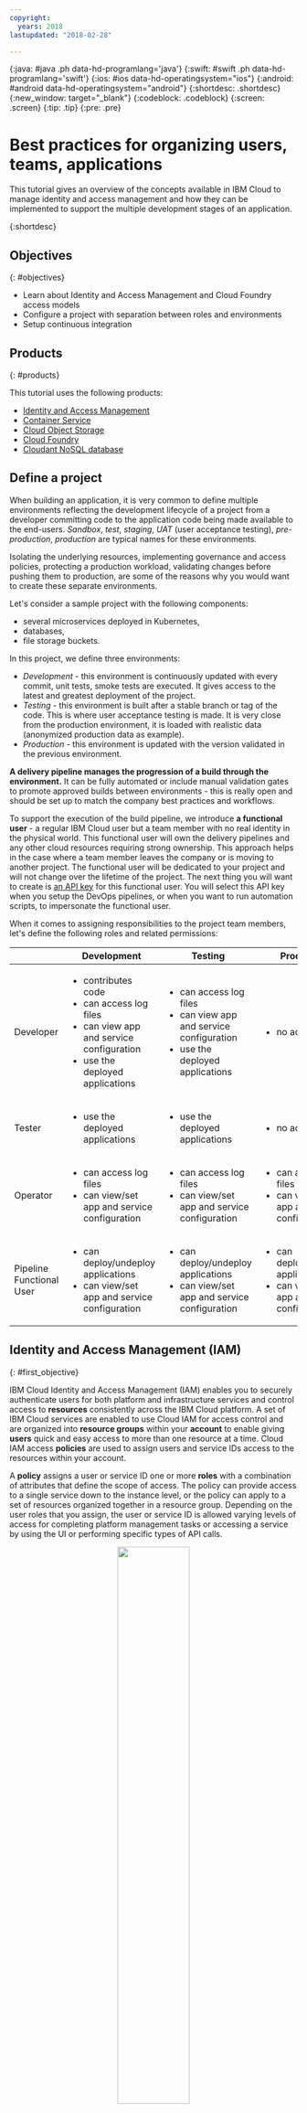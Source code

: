 ```yaml
---
copyright:
  years: 2018
lastupdated: "2018-02-28"

---
```


{:java: #java .ph data-hd-programlang='java'}
{:swift: #swift .ph data-hd-programlang='swift'}
{:ios: #ios data-hd-operatingsystem="ios"}
{:android: #android data-hd-operatingsystem="android"}
{:shortdesc: .shortdesc}
{:new_window: target="_blank"}
{:codeblock: .codeblock}
{:screen: .screen}
{:tip: .tip}
{:pre: .pre}

# Best practices for organizing users, teams, applications

This tutorial gives an overview of the concepts available in IBM Cloud to manage identity and access management and how they can be implemented to support the multiple development stages of an application.

{:shortdesc}

## Objectives
{: #objectives}

* Learn about Identity and Access Management and Cloud Foundry access models
* Configure a project with separation between roles and environments
* Setup continuous integration

## Products
{: #products}

This tutorial uses the following products:
* [Identity and Access Management](https://console.bluemix.net/docs/iam/index.html)
* [Container Service](https://console.bluemix.net/containers-kubernetes/catalog/cluster)
* [Cloud Object Storage](https://console.bluemix.net/catalog/infrastructure/cloud-object-storage)
* [Cloud Foundry](https://console.bluemix.net/catalog/?category=cf-apps&search=foundry)
* [Cloudant NoSQL database](https://console.bluemix.net/catalog/services/cloudant-nosql-db)

<!-- ## Before you begin
{: #prereqs}

* [IBM Cloud Developer Tools](https://github.com/IBM-Cloud/ibm-cloud-developer-tools) - Script to install docker, kubectl, helm, bx cli and required plug-ins -->

## Define a project

When building an application, it is very common to define multiple environments reflecting the development lifecycle of a project from a developer committing code to the application code being made available to the end-users. *Sandbox*, *test*, *staging*, *UAT* (user acceptance testing), *pre-production*, *production* are typical names for these environments.

Isolating the underlying resources, implementing governance and access policies, protecting a production workload, validating changes before pushing them to production, are some of the reasons why you would want to create these separate environments.

Let's consider a sample project with the following components:
* several microservices deployed in Kubernetes,
* databases,
* file storage buckets.

In this project, we define three environments:
* *Development* - this environment is continuously updated with every commit, unit tests, smoke tests are executed. It gives access to the latest and greatest deployment of the project.
* *Testing* - this environment is built after a stable branch or tag of the code. This is where user acceptance testing is made. It is very close from the production environment, it is loaded with realistic data (anonymized production data as example).
* *Production* - this environment is updated with the version validated in the previous environment.

**A delivery pipeline manages the progression of a build through the environment.** It can be fully automated or include manual validation gates to promote approved builds between environments - this is really open and should be set up to match the company best practices and workflows.

To support the execution of the build pipeline,  we introduce **a functional user** - a regular IBM Cloud user but a team member with no real identity in the physical world. This functional user will own the delivery pipelines and any other cloud resources requiring strong ownership. This approach helps in the case where a team member leaves the company or is moving to another project. The functional user will be dedicated to your project and will not change over the lifetime of the project. The next thing you will want to create is [an API key](https://console.bluemix.net/docs/iam/apikeys.html#manapikey) for this functional user. You will select this API key when you setup the DevOps pipelines, or when you want to run automation scripts, to impersonate the functional user.

When it comes to assigning responsibilities to the project team members, let's define the following roles and related permissions:

|           | Development | Testing | Production |
| --------- | ----------- | ------- | ---------- |
| Developer | <ul><li>contributes code</li><li>can access log files</li><li>can view app and service configuration</li><li>use the deployed applications</li></ul> | <ul><li>can access log files</li><li>can view app and service configuration</li><li>use the deployed applications</li></ul> | <ul><li>no access</li></ul> |
| Tester    | <ul><li>use the deployed applications</li></ul> | <ul><li>use the deployed applications</li></ul> | <ul><li>no access</li></ul> |
| Operator  | <ul><li>can access log files</li><li>can view/set app and service configuration</li></ul> | <ul><li>can access log files</li><li>can view/set app and service configuration</li></ul> | <ul><li>can access log files</li><li>can view/set app and service configuration</li></ul> |
| Pipeline Functional User  | <ul><li>can deploy/undeploy applications</li><li>can view/set app and service configuration</li></ul> | <ul><li>can deploy/undeploy applications</li><li>can view/set app and service configuration</li></ul> | <ul><li>can deploy/undeploy applications</li><li>can view/set app and service configuration</li></ul> |

## Identity and Access Management (IAM)
{: #first_objective}

IBM Cloud Identity and Access Management (IAM) enables you to securely authenticate users for both platform and infrastructure services and control access to **resources** consistently across the IBM Cloud platform. A set of IBM Cloud services are enabled to use Cloud IAM for access control and are organized into **resource groups** within your **account** to enable giving **users** quick and easy access to more than one resource at a time. Cloud IAM access **policies** are used to assign users and service IDs access to the resources within your account.

A **policy** assigns a user or service ID one or more **roles** with a combination of attributes that define the scope of access. The policy can provide access to a single service down to the instance level, or the policy can apply to a set of resources organized together in a resource group. Depending on the user roles that you assign, the user or service ID is allowed varying levels of access for completing platform management tasks or accessing a service by using the UI or performing specific types of API calls.

<p style="text-align: center;">
  <img src="./images/solution20-users-teams-applications/iam-model.png" width="50%" />
</p>

At this time, not all services in the IBM Cloud catalog can be managed by using IAM. For these services, you can continue to use Cloud Foundry by providing users access to the organization and space to which the instance belongs with a Cloud Foundry role assigned to define the level of access that is allowed.

<p style="text-align: center;">
  <img src="./images/solution20-users-teams-applications/cloudfoundry-model.png" width="50%" />
</p>

## Create the resources for one environment

Although the three environments needed by this sample project require different access rights and may need to be allocated different capacities, they share a common architecture pattern.

<p style="text-align: center;">
  <img src="./images/solution20-users-teams-applications/one-environment.png" width="80%" />
</p>


Let's start by building the Development environment.

1. [Select an IBM Cloud region](https://console.bluemix.net/dashboard) where to deploy the environment
1. [Create an organization for the project](https://console.bluemix.net/docs/account/orgs_spaces.html#createorg)
1. [Create a Cloud Foundry space for the environment](https://console.bluemix.net/docs/account/orgs_spaces.html#spaceinfo)
1. [Create a new Kubernetes cluster](https://console.bluemix.net/containers-kubernetes/catalog/cluster) dedicated to the environment

  Before you create a cluster, either through the IBM Cloud UI or through the command line, you must log into a specific IBM Cloud region, account, organization, and space. The space where you are logged in is the space where logging and monitoring data for the cluster and its resources is collected. If later you want to change the space where a cluster is sending its logging data, you can use the [logging plugin for the bx command line](https://console.bluemix.net/docs/containers/cs_health.html#log_sources_update).
  {: tip}

1. Create the Cloud Foundry services used by the project under the space dedicated to the environment

The following diagram shows where the project resources are created under the account:

<p style="text-align: center;">
  <img src="./images/solution20-users-teams-applications/resources.png" width="50%"/>
</p>

## Assign roles within the environment

1. Invite users to the account
1. Assign Policies to the users to control who can access the Container Service instance and their permissions. Refer to the [access policy definition](https://console.bluemix.net/docs/containers/cs_users.html#access_policies) to select the right policy for a user in the environment. 
1. Configure their Cloud Foundry organization and space roles based on their needs within the environment. Refer to the [role definition](https://console.bluemix.net/docs/iam/cfaccess.html#cfaccess) to assign the right roles based on the environment.

Refer to the documentation of services to understand how a service is mapping IAM and Cloud Foundry roles to specific actions. See for example [how the IBM Cloud Monitoring service maps IAM roles to actions](https://console.bluemix.net/docs/services/cloud-monitoring/security_ov.html#iam_roles).

Assigning the right roles to users will require several iterations and refinement. Given permissions can be controlled at the resource group level, for all resources in a group or be fine-grained up to a specific instance of a service, you will discover over time what are the ideal access policies for your project. 

A good practice is to start with the minimum set of permissions then expand carefully as needed. For Kubernetes, you will want to look at its [Role-Based Access Control (RBAC)](https://kubernetes.io/docs/admin/authorization/rbac/) to configure in-cluster authorizations.

For the Development environment, the user responsibilities defined earlier could translate to the following:

|           | IAM Access policies | Cloud Foundry |
| --------- | ----------- | ------- |
| Developer | <ul><li>Resource Group: *Viewer*</li><li>Platform Access Roles in the Resource Group: *Viewer*</li><li>Monitoring: *Administrator, Editor, Viewer*</li></ul> | <ul><li>Organization Role: *Auditor*</li><li>Space Role: *Auditor*</li></ul> |
| Tester    | <ul><li>No configuration needed. Tester accesses the deployed application, not the development environments</li></ul> | <ul><li>No configuration needed</li></ul> |
| Operator  | <ul><li>Resource Group: *Viewer*</li><li>Platform Access Roles in the Resource Group: *Operator*, *Viewer*</li><li>Monitoring: *Administrator, Editor, Viewer*</li></ul> | <ul><li>Organization Role: *Auditor*</li><li>Space Role: *Developer*</li></ul> |
| Pipeline Functional User | <ul><li>Resource Group: *Viewer*</li><li>Platform Access Roles in the Resource Group: *Editor*, *Viewer*</li></ul> | <ul><li>Organization Role: *Auditor*</li><li>Space Role: *Developer*</li></ul> |

| |
|-|
|<p style="text-align: center;"><img title="" src="./images/solution20-users-teams-applications/edit-policy.png" height="400" /></p>|
{: caption="Example of IAM roles for Developer in the Development environment" caption-side="top"}

## Replicate for multiple environments

From there, you can replicate similar steps to build the other environments.

1. Create one Cloud Foundry space per environment
1. Create the required service instances in each space
1. Create one cluster per environment

<p style="text-align: center;">
  <img title="Using separate clusters to isolate environments" src="./images/solution20-users-teams-applications/multiple-environments.png" width="80%" />
</p>

Using a combination of tools like the [IBM Cloud `bx` CLI](https://github.com/IBM-Cloud/ibm-cloud-developer-tools), [HashiCorp's `terraform`](https://www.terraform.io/), the [IBM Cloud provider for Terraform](https://github.com/IBM-Cloud/terraform-provider-ibm), Kubernetes CLI `kubectl`, you can script and automate the creation of these environments.

Separate Kubernetes clusters for the environments come with good properties:
* no matter the environment, all clusters will tend to look the same;
* it is easier to control who has access to a specific cluster;
* it gives flexibility in the update cycles for deployments and underlying resources; when there is a new Kubernetes version, it gives you the option to update the Development cluster first, validate your application then update the other environment;
* it avoids mixing different workloads that may impact each other such as isolating the production deployment from the others.

Another approach is to use [Kubernetes namespaces](https://kubernetes.io/docs/concepts/overview/working-with-objects/namespaces/) in conjunction with [Kubernetes resource quotas](https://kubernetes.io/docs/concepts/policy/resource-quotas/) to isolate environments and control resource consumption.

<p style="text-align: center;">
  <img title="Using separate namespaces to isolate environments" src="./images/solution20-users-teams-applications/multiple-environments-with-namespaces.png" width="80%" />
</p>

## Setup delivery pipeline

When it comes to deploying to the different environments, your continuous integration / continuous delivery pipeline can be setup to drive the full process:
* continuously update the `Development` environment with the latest and greatest code from the `development` branch, running unit tests and integration tests on the dedicated cluster;
* promote development builds to the `Testing` environment, either automatically if all tests from the previous stages are OK or through a manual promotion process. Some teams will use different branches too here, merging the working development state to a `stable` branch as example;
* Repeat a similar process to move to the `Production` environment.
 
<p style="text-align: center;">
  <img src="./images/solution20-users-teams-applications/cicd.png" />
</p>

When configuring the DevOps pipeline, make sure to use the API key of a functional user. Only the functional user should need to have the required rights to deploy apps to your clusters.

During the build phase, it is important to properly version the Docker images. You can use the Git commit revision as part of the image tag, or a unique identifier provided by your DevOps toolchain; any identifier that will make it easy for you to map the image to the actual build and source code contained in the image.

As you get acquainted with Kubernetes, [Helm](https://helm.sh/), the package manager for Kubernetes, will become a handy tool to version, assemble and deploy your application. [This sample DevOps toolchain](https://github.com/open-toolchain/simple-helm-toolchain) is a good starting point and is preconfigured for continuous delivery to a Kubernetes cluster. As your project grows into multiple microservices, the [Helm umbrella chart](https://github.com/kubernetes/helm/blob/master/docs/charts_tips_and_tricks.md#complex-charts-with-many-dependencies) will provide a good solution to compose your application.

## Related information

* [Getting Started with Identity and Access Management](https://console.bluemix.net/docs/iam/quickstart.html#getstarted)
* [Analyze logs and monitor the health of Kubernetes applications](./kubernetes-log-analysis-kibana.html)
* [Continuous Deployment to Kubernetes](./continuous-deployment-to-kubernetes.html)
* [Hello Helm toolchain](https://github.com/open-toolchain/simple-helm-toolchain)
* [Develop a microservices application with Kubernetes and Helm
](https://github.com/open-toolchain/microservices-helm-toolchain)
